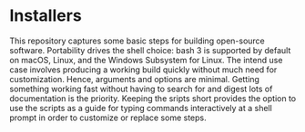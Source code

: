 # Installers
This repository captures some basic steps for building open-source software.  Portability drives the shell choice: bash 3 is supported by default on macOS, Linux, and the Windows Subsystem for Linux.  The intend use case involves producing a working build quickly without much need for customization. Hence, arguments and options are minimal.  Getting something working fast without having to search for and digest lots of documentation is the priority.  Keeping the sripts short provides the option to use the scripts as a guide for typing commands interactively at a shell prompt in order to customize or replace some steps.
